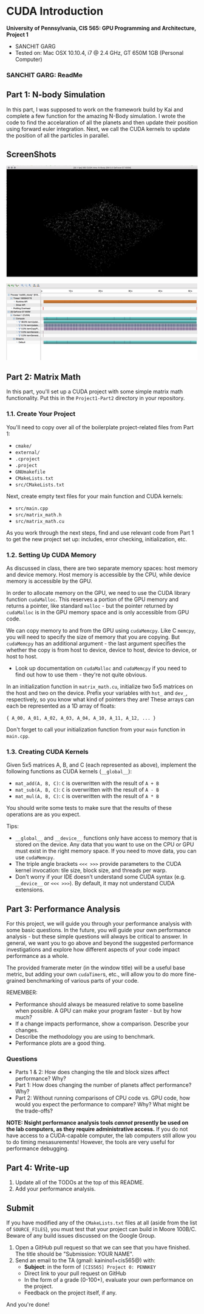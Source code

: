CUDA Introduction
=================

**University of Pennsylvania, CIS 565: GPU Programming and Architecture, Project 1**

* SANCHIT GARG
* Tested on: Mac OSX 10.10.4, i7 @ 2.4 GHz, GT 650M 1GB (Personal Computer)

### SANCHIT GARG: ReadMe

## Part 1: N-body Simulation

In this part, I was supposed to work on the framework build by Kai and complete a few function for the amazing N-Body simulation. I wrote the code to find the accelaration of all the planets and then update their position using forward euler integration. Next, we call the CUDA kernels to update the position of all the particles in parallel.

## ScreenShots

![](images/NBodySimulation.png)


![](images/NBodyProfile.png)



## Part 2: Matrix Math

In this part, you'll set up a CUDA project with some simple matrix math
functionality. Put this in the `Project1-Part2` directory in your repository.

### 1.1. Create Your Project

You'll need to copy over all of the boilerplate project-related files from
Part 1:

* `cmake/`
* `external/`
* `.cproject`
* `.project`
* `GNUmakefile`
* `CMakeLists.txt`
* `src/CMakeLists.txt`

Next, create empty text files for your main function and CUDA kernels:

* `src/main.cpp`
* `src/matrix_math.h`
* `src/matrix_math.cu`

As you work through the next steps, find and use relevant code from Part 1 to
get the new project set up: includes, error checking, initialization, etc.

### 1.2. Setting Up CUDA Memory

As discussed in class, there are two separate memory spaces: host memory and
device memory. Host memory is accessible by the CPU, while device memory is
accessible by the GPU.

In order to allocate memory on the GPU, we need to use the CUDA library
function `cudaMalloc`. This reserves a portion of the GPU memory and returns a
pointer, like standard `malloc` - but the pointer returned by `cudaMalloc` is
in the GPU memory space and is only accessible from GPU code.

We can copy memory to and from the GPU using `cudaMemcpy`. Like C `memcpy`,
you will need to specify the size of memory that you are copying. But
`cudaMemcpy` has an additional argument - the last argument specifies the
whether the copy is from host to device, device to host, device to device, or
host to host.

* Look up documentation on `cudaMalloc` and `cudaMemcpy` if you need to find
  out how to use them - they're not quite obvious.

In an initialization function in `matrix_math.cu`, initialize two 5x5 matrices
on the host and two on the device. Prefix your variables with `hst_` and
`dev_`, respectively, so you know what kind of pointers they are!
These arrays can each be represented as a 1D array of floats:

`{ A_00, A_01, A_02, A_03, A_04, A_10, A_11, A_12, ... }`

Don't forget to call your initialization function from your `main` function in
`main.cpp`.

### 1.3. Creating CUDA Kernels

Given 5x5 matrices A, B, and C (each represented as above), implement the
following functions as CUDA kernels (`__global__`):

* `mat_add(A, B, C)`: `C` is overwritten with the result of `A + B`
* `mat_sub(A, B, C)`: `C` is overwritten with the result of `A - B`
* `mat_mul(A, B, C)`: `C` is overwritten with the result of `A * B`

You should write some tests to make sure that the results of these operations
are as you expect.

Tips:

* `__global__` and `__device__` functions only have access to memory that is
  stored on the device. Any data that you want to use on the CPU or GPU must
  exist in the right memory space. If you need to move data, you can use
  `cudaMemcpy`.
* The triple angle brackets `<<< >>>` provide parameters to the CUDA kernel
  invocation: tile size, block size, and threads per warp.
* Don't worry if your IDE doesn't understand some CUDA syntax (e.g.
  `__device__` or `<<< >>>`). By default, it may not understand CUDA
  extensions.


## Part 3: Performance Analysis

For this project, we will guide you through your performance analysis with some
basic questions. In the future, you will guide your own performance analysis -
but these simple questions will always be critical to answer. In general, we
want you to go above and beyond the suggested performance investigations and
explore how different aspects of your code impact performance as a whole.

The provided framerate meter (in the window title) will be a useful base
metric, but adding your own `cudaTimer`s, etc., will allow you to do more
fine-grained benchmarking of various parts of your code.

REMEMBER:
* Performance should always be measured relative to some baseline when
  possible. A GPU can make your program faster - but by how much?
* If a change impacts performance, show a comparison. Describe your changes.
* Describe the methodology you are using to benchmark.
* Performance plots are a good thing.

### Questions

* Parts 1 & 2: How does changing the tile and block sizes affect performance?
  Why?
* Part 1: How does changing the number of planets affect performance? Why?
* Part 2: Without running comparisons of CPU code vs. GPU code, how would you
  expect the performance to compare? Why? What might be the trade-offs?

**NOTE: Nsight performance analysis tools *cannot* presently be used on the lab
computers, as they require administrative access.** If you do not have access
to a CUDA-capable computer, the lab computers still allow you to do timing
mesasurements! However, the tools are very useful for performance debugging.


## Part 4: Write-up

1. Update all of the TODOs at the top of this README.
2. Add your performance analysis.


## Submit

If you have modified any of the `CMakeLists.txt` files at all (aside from the
list of `SOURCE_FILES`), you must test that your project can build in Moore
100B/C. Beware of any build issues discussed on the Google Group.

1. Open a GitHub pull request so that we can see that you have finished.
   The title should be "Submission: YOUR NAME".
2. Send an email to the TA (gmail: kainino1+cis565@) with:
   * **Subject**: in the form of `[CIS565] Project 0: PENNKEY`
   * Direct link to your pull request on GitHub
   * In the form of a grade (0-100+), evaluate your own performance on the
     project.
   * Feedback on the project itself, if any.

And you're done!
